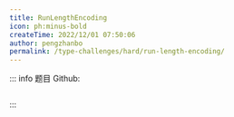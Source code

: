 ```yaml
---
title: RunLengthEncoding
icon: ph:minus-bold
createTime: 2022/12/01 07:50:06
author: pengzhanbo
permalink: /type-challenges/hard/run-length-encoding/
---
```


::: info 题目
Github: []()

```ts

```

:::
